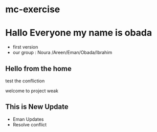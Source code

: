 # mc-exercise

# Hallo Everyone my name is obada
* first version 
* our group : Noura /Areen/Eman/Obada/Ibrahim 
## Hello from the home

test the confliction


welcome to project weak 
## This is New Update 
- Eman Updates 
- Resolve conflict 

